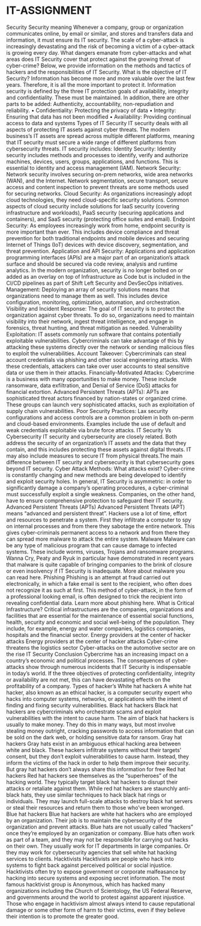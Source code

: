 # IT-ASSIGNMENT
Security
Security meaning
Whenever a company, group or organization communicates online, by email or similar, and stores and transfers data and information, it must ensure its IT security. The scale of a cyber-attack is increasingly devastating and the risk of becoming a victim of a cyber-attack is growing every day. What dangers emanate from cyber-attacks and what areas does IT Security cover that protect against the growing threat of cyber-crime? Below, we provide information on the methods and tactics of hackers and the responsibilities of IT Security.
What is the objective of IT Security?
Information has become more and more valuable over the last few years. Therefore, it is all the more important to protect it. Information security is defined by the three IT protection goals of availability, integrity and confidentiality. These must be maintained. In addition, there are other parts to be added: Authenticity, accountability, non-repudiation and reliability.
•	Confidentiality: Protecting the privacy of data
•	Integrity: Ensuring that data has not been modified
•	Availability: Providing continual access to data and systems
Types of IT Security
IT security deals with all aspects of protecting IT assets against cyber threats. The modern business’s IT assets are spread across multiple different platforms, meaning that IT security must secure a wide range of different platforms from cybersecurity threats.
IT security includes:
Identity Security: Identity security includes methods and processes to identify, verify and authorize machines, devices, users, groups, applications, and functions. This is essential to identity and access management (IAM).
Network Security: Network security involves securing on-prem networks, wide area networks (WAN), and the Internet. Network segmentation, secure transport, secure access and content inspection to prevent threats are some methods used for securing networks.
Cloud Security: As organizations increasingly adopt cloud technologies, they need cloud-specific security solutions. Common aspects of cloud security include solutions for IaaS security (covering infrastructure and workloads), PaaS security (securing applications and containers), and SaaS security (protecting office suites and email).
Endpoint Security: As employees increasingly work from home, endpoint security is more important than ever. This includes device compliance and threat prevention for both traditional endpoints and mobile devices and securing Internet of Things (IoT) devices with device discovery, segmentation, and threat prevention.
Application and API Security: Applications and application programming interfaces (APIs) are a major part of an organization’s attack surface and should be secured via code review, analysis and runtime analytics. In the modern organization, security is no longer bolted on or added as an overlay on top of Infrastructure as Code but is included in the CI/CD pipelines as part of Shift Left Security and DevSecOps initiatives.
Management: Deploying an array of security solutions means that organizations need to manage them as well. This includes device configuration, monitoring, optimization, automation, and orchestration.
Visibility and Incident Response: The goal of IT security is to protect the organization against cyber threats. To do so, organizations need to maintain visibility into their network, ingest threat intelligence, and engage in forensics, threat hunting, and threat mitigation as needed.
Vulnerability Exploitation: IT assets commonly run software that contains potentially exploitable vulnerabilities. Cybercriminals can take advantage of this by attacking these systems directly over the network or sending malicious files to exploit the vulnerabilities.
Account Takeover: Cybercriminals can steal account credentials via phishing and other social engineering attacks. With these credentials, attackers can take over user accounts to steal sensitive data or use them in their attacks.
Financially-Motivated Attacks: Cybercrime is a business with many opportunities to make money. These include ransomware, data exfiltration, and Denial of Service (DoS) attacks for financial extortion.
Advanced Persistent Threats (APTs): APTs are sophisticated threat actors financed by nation-states or organized crime. These groups can launch very sophisticated attacks, such as exploitation of supply chain vulnerabilities.
Poor Security Practices: Lax security configurations and access controls are a common problem in both on-perm and cloud-based environments. Examples include the use of default and weak credentials exploitable via brute force attacks.
IT Security Vs Cybersecurity
IT security and cybersecurity are closely related. Both address the security of an organization’s IT assets and the data that they contain, and this includes protecting these assets against digital threats. IT may also include measures to secure IT from physical threats.The main difference between IT security and cybersecurity is that cybersecurity goes beyond IT security. 
Cyber Attack Methods: What attacks exist?
Cyber-crime is constantly changing and new methods are being developed to identify and exploit security holes. In general, IT Security is asymmetric: in order to significantly damage a company’s operating procedures, a cyber-criminal must successfully exploit a single weakness.
Companies, on the other hand, have to ensure comprehensive protection to safeguard their IT security.
Advanced Persistent Threats (APTs)
Advanced Persistent Threats (APT) means “advanced and persistent threat”. Hackers use a lot of time, effort and resources to penetrate a system. First they infiltrate a computer to spy on internal processes and from there they sabotage the entire network. This gives cyber-criminals permanent access to a network and from there they can spread more malware to attack the entire system. 
Malware 
Malware can be any type of malicious program that can cause damage to infected systems. These include worms, viruses, Trojans and ransomware programs. Wanna Cry, Peaty and Ryuk in particular have demonstrated in recent years that malware is quite capable of bringing companies to the brink of closure or even insolvency if IT Security is inadequate. More about malware you can read here.
Phishing
Phishing is an attempt at fraud carried out electronically, in which a fake email is sent to the recipient, who often does not recognize it as such at first. This method of cyber-attack, in the form of a professional looking email, is often designed to trick the recipient into revealing confidential data. Learn more about phishing here.
What is Critical Infrastructure?
Critical infrastructures are the companies, organizations and facilities that are essential for the maintenance of essential social functions, health, security and economic and social well-being of the population. They include, for example, energy and water companies, logistics companies, hospitals and the financial sector. 
Energy providers at the center of hacker attacks
Energy providers at the center of hacker attacks
Cyber-crime threatens the logistics sector 
Cyber-attacks on the automotive sector are on the rise
IT Security Conclusion
Cybercrime has an increasing impact on a country’s economic and political processes. The consequences of cyber-attacks show through numerous incidents that IT Security is indispensable in today’s world. If the three objectives of protecting confidentiality, integrity or availability are not met, this can have devastating effects on the profitability of a company.
Types of hacker’s
White hat hackers
A white hat hacker, also known as an ethical hacker, is a computer security expert who hacks into computer systems, networks, or applications with the intent of finding and fixing security vulnerabilities.
 Black hat hackers
Black hat hackers are cybercriminals who orchestrate scams and exploit vulnerabilities with the intent to cause harm. The aim of black hat hackers is usually to make money. They do this in many ways, but most involve stealing money outright, cracking passwords to access information that can be sold on the dark web, or holding sensitive data for ransom.
Gray hat hackers
Gray hats exist in an ambiguous ethical hacking area between white and black. These hackers infiltrate systems without their targets’ consent, but they don’t exploit vulnerabilities to cause harm. Instead, they inform the victims of the hack in order to help them improve their security.
But gray hat hackers don’t always share this information for free
Red hat hackers
Red hat hackers see themselves as the “superheroes” of the hacking world. They typically target black hat hackers to disrupt their attacks or retaliate against them. While red hat hackers are staunchly anti-black hats, they use similar techniques to hack black hat rings or individuals. They may launch full-scale attacks to destroy black hat servers or steal their resources and return them to those who’ve been wronged.
 Blue hat hackers
Blue hat hackers are white hat hackers who are employed by an organization. Their job is to maintain the cybersecurity of the organization and prevent attacks. Blue hats are not usually called “hackers” once they’re employed by an organization or company.
Blue hats often work as part of a team, and they may not be responsible for carrying out hacks on their own. They usually work for IT departments in large companies. Or they may work for cybersecurity agencies that sell white hat hacking services to clients.
 Hacktivists
Hacktivists are people who hack into systems to fight back against perceived political or social injustice. Hacktivists often try to expose government or corporate malfeasance by hacking into secure systems and exposing secret information.
The most famous hacktivist group is Anonymous, which has hacked many organizations including the Church of Scientology, the US Federal Reserve, and governments around the world to protest against apparent injustice.
Those who engage in hacktivism almost always intend to cause reputational damage or some other form of harm to their victims, even if they believe their intention is to promote the greater good.


















